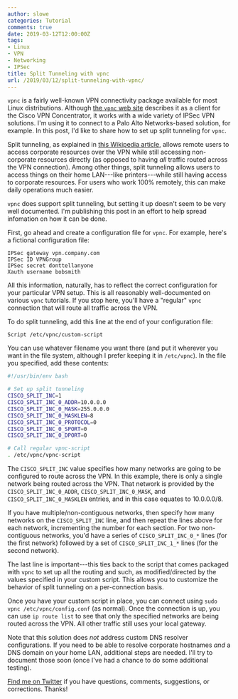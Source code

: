 ```yaml
---
author: slowe
categories: Tutorial
comments: true
date: 2019-03-12T12:00:00Z
tags:
- Linux
- VPN
- Networking
- IPSec
title: Split Tunneling with vpnc
url: /2019/03/12/split-tunneling-with-vpnc/
---
```


`vpnc` is a fairly well-known VPN connectivity package available for most Linux distributions. Although [the `vpnc` web site][link-1] describes it as a client for the Cisco VPN Concentrator, it works with a wide variety of IPSec VPN solutions. I'm using it to connect to a Palo Alto Networks-based solution, for example. In this post, I'd like to share how to set up split tunneling for `vpnc`.<!--more-->

Split tunneling, as explained in [this Wikipedia article][link-2], allows remote users to access corporate resources over the VPN while still accessing non-corporate resources directly (as opposed to having _all_ traffic routed across the VPN connection). Among other things, split tunneling allows users to access things on their home LAN---like printers---while still having access to corporate resources. For users who work 100% remotely, this can make daily operations much easier.

`vpnc` does support split tunneling, but setting it up doesn't seem to be very well documented. I'm publishing this post in an effort to help spread infomation on how it can be done.

First, go ahead and create a configuration file for `vpnc`. For example, here's a fictional configuration file:

```
IPSec gateway vpn.company.com
IPSec ID VPNGroup
IPSec secret donttellanyone
Xauth username bobsmith
```

All this information, naturally, has to reflect the correct configuration for your particular VPN setup. This is all reasonably well-documented on various `vpnc` tutorials. If you stop here, you'll have a "regular" `vpnc` connection that will route all traffic across the VPN.

To do split tunneling, add this line at the end of your configuration file:

```
Script /etc/vpnc/custom-script
```

You can use whatever filename you want there (and put it wherever you want in the file system, although I prefer keeping it in `/etc/vpnc`). In the file you specified, add these contents:

``` bash
#!/usr/bin/env bash

# Set up split tunneling
CISCO_SPLIT_INC=1
CISCO_SPLIT_INC_0_ADDR=10.0.0.0
CISCO_SPLIT_INC_0_MASK=255.0.0.0
CISCO_SPLIT_INC_0_MASKLEN=8
CISCO_SPLIT_INC_0_PROTOCOL=0
CISCO_SPLIT_INC_0_SPORT=0
CISCO_SPLIT_INC_0_DPORT=0

# Call regular vpnc-script
. /etc/vpnc/vpnc-script
```

The `CISCO_SPLIT_INC` value specifies how many networks are going to be configured to route across the VPN. In this example, there is only a single network being routed across the VPN. That network is provided by the `CISCO_SPLIT_INC_0_ADDR`, `CISCO_SPLIT_INC_0_MASK`, and `CISCO_SPLIT_INC_0_MASKLEN` entries, and in this case equates to 10.0.0.0/8.

If you have multiple/non-contiguous networks, then specify how many networks on the `CISCO_SPLIT_INC` line, and then repeat the lines above for each network, incrementing the number for each section. For two non-contiguous networks, you'd have a series of `CISCO_SPLIT_INC_0_*` lines (for the first network) followed by a set of `CISCO_SPLIT_INC_1_*` lines (for the second network).

The last line is important---this ties back to the script that comes packaged with `vpnc` to set up all the routing and such, as modified/directed by the values specified in your custom script. This allows you to customize the behavior of split tunneling on a per-connection basis.

Once you have your custom script in place, you can connect using `sudo vpnc /etc/vpnc/config.conf` (as normal). Once the connection is up, you can use `ip route list` to see that only the specified networks are being routed across the VPN. All other traffic still uses your local gateway.

Note that this solution does _not_ address custom DNS resolver configurations. If you need to be able to resolve corporate hostnames _and_ a DNS domain on your home LAN, additional steps are needed. I'll try to document those soon (once I've had a chance to do some additional testing).

[Find me on Twitter][link-99] if you have questions, comments, suggestions, or corrections. Thanks!

[link-1]: https://www.unix-ag.uni-kl.de/%7Emassar/vpnc/
[link-2]: https://en.wikipedia.org/wiki/Split_tunneling
[link-99]: https://twitter.com/scott_lowe
